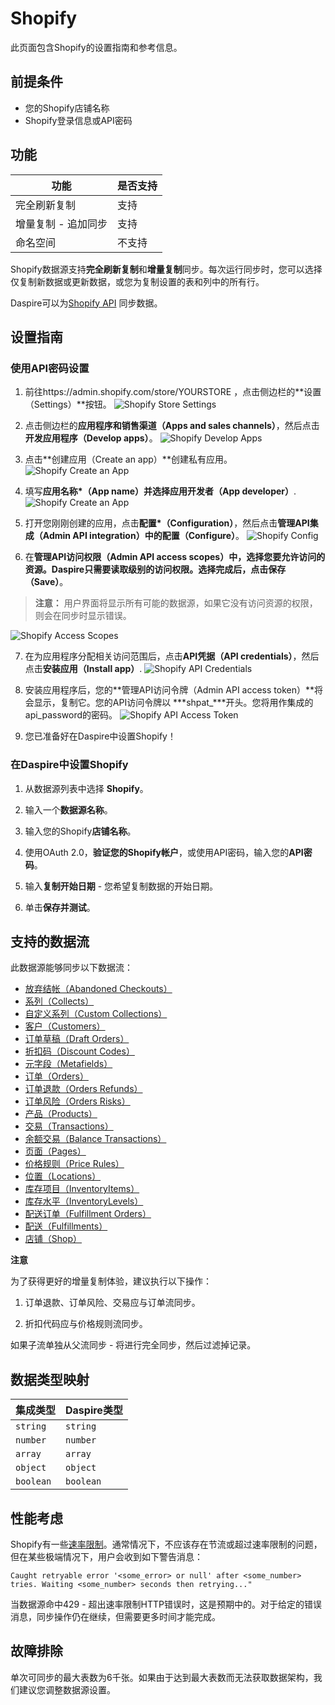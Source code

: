 # Shopify

此页面包含Shopify的设置指南和参考信息。

## 前提条件

* 您的Shopify店铺名称
* Shopify登录信息或API密码

## 功能 

| 功能 | 是否支持 |
| --- | --- |
| 完全刷新复制 | 支持 |
| 增量复制 - 追加同步 | 支持 |
| 命名空间 | 不支持 |

Shopify数据源支持**完全刷新复制**和**增量复制**同步。每次运行同步时，您可以选择仅复制新数据或更新数据，或您为复制设置的表和列中的所有行。

Daspire可以为[Shopify API](https://help.shopify.com/en/api/reference) 同步数据。

## 设置指南

### 使用API密码设置

1. 前往https://admin.shopify.com/store/YOURSTORE ，点击侧边栏的**设置（Settings）**按钮。
![Shopify Store Settings](/assets/images/shopify-settings.jpg "Shopify Store Settings")

2. 点击侧边栏的**应用程序和销售渠道（Apps and sales channels）**，然后点击**开发应用程序（Develop apps）**。
![Shopify Develop Apps](/assets/images/shopify-develop-apps.jpg "Shopify Develop Apps")

3. 点击**创建应用（Create an app）**创建私有应用。
![Shopify Create an App](/assets/images/shopify-create-app.jpg "Shopify Create an App")

4. 填写**应用名称*（App name）**并选择**应用开发者（App developer）**.
![Shopify Create an App](/assets/images/shopify-create-app2.jpg "Shopify Create an App")

5. 打开您刚刚创建的应用，点击**配置*（Configuration）**，然后点击**管理API集成（Admin API integration）**中的**配置（Configure）**。
![Shopify Config](/assets/images/shopify-configuration.jpg "Shopify Config")

4. 在**管理API访问权限（Admin API access scopes）**中，选择您要允许访问的资源。Daspire只需要读取级别的访问权限。选择完成后，点击**保存（Save）**。

  > **注意：** 用户界面将显示所有可能的数据源，如果它没有访问资源的权限，则会在同步时显示错误。

![Shopify Access Scopes](/assets/images/shopify-access-scopes.jpg "Shopify Access Scopes")

7. 在为应用程序分配相关访问范围后，点击**API凭据（API credentials）**，然后点击**安装应用（Install app）**. 
![Shopify API Credentials](/assets/images/shopify-api-creds.jpg "Shopify API Credentials")

8. 安装应用程序后，您的**管理API访问令牌（Admin API access token）**将会显示，复制它。您的API访问令牌以 ***shpat_***开头。您将用作集成的api\_password的密码。
![Shopify API Access Token](/assets/images/shopify-api-access-token.jpg "Shopify API Access Token")

9. 您已准备好在Daspire中设置Shopify！

### 在Daspire中设置Shopify

1. 从数据源列表中选择 **Shopify**。

2. 输入一个**数据源名称**。

3. 输入您的Shopify**店铺名称**。

4. 使用OAuth 2.0，**验证您的Shopify帐户**，或使用API密码，输入您的**API密码**。

5. 输入**复制开始日期** - 您希望复制数据的开始日期。

6. 单击**保存并测试**。

## 支持的数据流

此数据源能够同步以下数据流：

* [放弃结帐（Abandoned Checkouts）](https://help.shopify.com/en/api/reference/orders/abandoned_checkouts)
* [系列（Collects）](https://help.shopify.com/en/api/reference/products/collect)
* [自定义系列（Custom Collections）](https://help.shopify.com/en/api/reference/products/customcollection)
* [客户（Customers）](https://help.shopify.com/en/api/reference/customers)
* [订单草稿（Draft Orders）](https://help.shopify.com/en/api/reference/orders/draftorder)
* [折扣码（Discount Codes）](https://shopify.dev/docs/admin-api/rest/reference/discounts/discountcode)
* [元字段（Metafields）](https://help.shopify.com/en/api/reference/metafield)
* [订单（Orders）](https://help.shopify.com/en/api/reference/order)
* [订单退款（Orders Refunds）](https://shopify.dev/api/admin/rest/reference/orders/refund)
* [订单风险（Orders Risks）](https://shopify.dev/api/admin/rest/reference/orders/order-risk)
* [产品（Products）](https://help.shopify.com/en/api/reference/products)
* [交易（Transactions）](https://help.shopify.com/en/api/reference/orders/transaction)
* [余额交易（Balance Transactions）](https://shopify.dev/api/admin-rest/2021-07/resources/transactions)
* [页面（Pages）](https://help.shopify.com/en/api/reference/online-store/page)
* [价格规则（Price Rules）](https://help.shopify.com/en/api/reference/discounts/pricerule)
* [位置（Locations）](https://shopify.dev/api/admin-rest/2021-10/resources/location)
* [库存项目（InventoryItems）](https://shopify.dev/api/admin-rest/2021-10/resources/inventoryItem)
* [库存水平（InventoryLevels）](https://shopify.dev/api/admin-rest/2021-10/resources/inventorylevel)
* [配送订单（Fulfillment Orders）](https://shopify.dev/api/admin-rest/2021-07/resources/fulfillmentorder)
* [配送（Fulfillments）](https://shopify.dev/api/admin-rest/2021-07/resources/fulfillment)
* [店铺（Shop）](https://shopify.dev/api/admin-rest/2021-07/resources/shop)

**注意**

为了获得更好的增量复制体验，建议执行以下操作：

1. 订单退款、订单风险、交易应与订单流同步。

2. 折扣代码应与价格规则流同步。

如果子流单独从父流同步 - 将进行完全同步，然后过滤掉记录。

## 数据类型映射

| 集成类型 | Daspire类型 |
| --- | --- |
| `string` | `string` |
| `number` | `number` |
| `array` | `array` |
| `object` | `object` |
| `boolean` | `boolean` |

## 性能考虑

Shopify有一些[速率限制](https://shopify.dev/concepts/about-apis/rate-limits)。通常情况下，不应该存在节流或超过速率限制的问题，但在某些极端情况下，用户会收到如下警告消息：

```
Caught retryable error '<some_error> or null' after <some_number> tries. Waiting <some_number> seconds then retrying..."
```

当数据源命中429 - 超出速率限制HTTP错误时，这是预期中的。对于给定的错误消息，同步操作仍在继续，但需要更多时间才能完成。

## 故障排除

单次可同步的最大表数为6千张。如果由于达到最大表数而无法获取数据架构，我们建议您调整数据源设置。